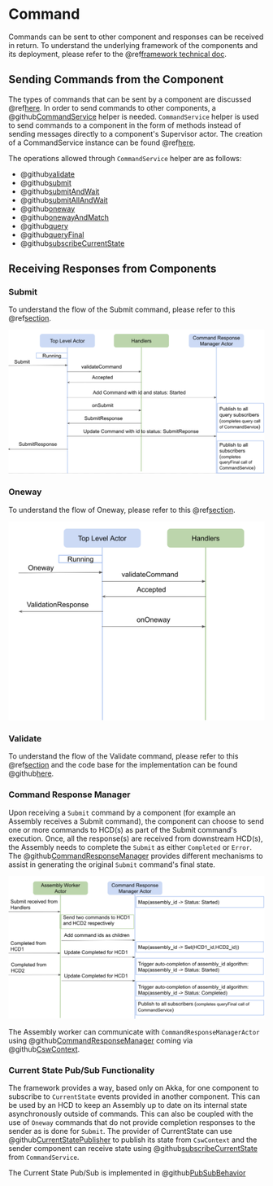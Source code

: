# Command

Commands can be sent to other component and responses can be received in return. To understand the underlying framework 
of the components and its deployment, please refer to the @ref[framework technical doc](../framework/framework.md).

## Sending Commands from the Component

The types of commands that can be sent by a component are discussed @ref[here](../../commons/create-component.md#receiving-commands). In order to send
commands to other components, a @github[CommandService](/csw-command/csw-command-api/src/main/scala/csw/command/api/scaladsl/CommandService.scala) helper
is needed. `CommandService` helper is used to send commands to a component in the form of methods instead of sending messages directly to a component's
Supervisor actor. The creation of a CommandService instance can be found @ref[here](../../commons/multiple-components.md#sending-commands).

The operations allowed through `CommandService` helper are as follows:

- @github[validate](/csw-command/csw-command-client/src/main/scala/csw/command/client/internal/CommandServiceImpl.scala#L38)
- @github[submit](/csw-command/csw-command-client/src/main/scala/csw/command/client/internal/CommandServiceImpl.scala#L46)
- @github[submitAndWait](/csw-command/csw-command-client/src/main/scala/csw/command/client/internal/CommandServiceImpl.scala#L49)
- @github[submitAllAndWait](/csw-command/csw-command-client/src/main/scala/csw/command/client/internal/CommandServiceImpl.scala#L55)
- @github[oneway](/csw-command/csw-command-client/src/main/scala/csw/command/client/internal/CommandServiceImpl.scala#L74)
- @github[onewayAndMatch](/csw-command/csw-command-client/src/main/scala/csw/command/client/internal/CommandServiceImpl.scala#L77)
- @github[query](/csw-command/csw-command-client/src/main/scala/csw/command/client/internal/CommandServiceImpl.scala#L96)
- @github[queryFinal](/csw-command/csw-command-client/src/main/scala/csw/command/client/internal/CommandServiceImpl.scala#L104)
- @github[subscribeCurrentState](/csw-command/csw-command-client/src/main/scala/csw/command/client/internal/CommandServiceImpl.scala#L107)
 
## Receiving Responses from Components

### Submit

To understand the flow of the Submit command, please refer to this @ref[section](../../commons/command.md#the-submit-message). 

![submit](media/submit.png)

### Oneway

To understand the flow of Oneway, please refer to this @ref[section](../../commons/command.md#the-oneway-message).
 
![oneway](media/oneway.png)

### Validate

To understand the flow of the Validate command, please refer to this @ref[section](../../commons/command.md#validate) and the code base for the implementation can be
found @github[here](/csw-framework/src/main/scala/csw/framework/internal/component/ComponentBehavior.scala#L154).

### Command Response Manager

Upon receiving a `Submit` command by a component (for example an Assembly receives a Submit command), the component can choose to send one or more
commands to HCD(s) as part of the Submit command's execution. Once, all the response(s) are received from downstream HCD(s), the Assembly needs to complete
the `Submit` as either `Completed` or `Error`. The @github[CommandResponseManager](/csw-command/csw-command-client/src/main/scala/csw/command/client/CommandResponseManagerActor.scala)
provides different mechanisms to assist in generating the original `Submit` command's final state.

![crm](media/crm.png)

The Assembly worker can communicate with `CommandResponseManagerActor` using @github[CommandResponseManager](csw-command/csw-command-client/src/main/scala/csw/command/client/CommandResponseManager.scala)
coming via @github[CswContext](/csw-framework/src/main/scala/csw/framework/models/CswContext.scala#L43).

### Current State Pub/Sub Functionality

The framework provides a way, based only on Akka, for one component to subscribe to `CurrentState` events provided in another component.
This can be used by an HCD to keep an Assembly up to date on its internal state asynchronously outside of commands. This can also be coupled with the use of 
`Oneway` commands that do not provide completion responses to the sender as is done for `Submit`. 
The provider of CurrentState can use @github[CurrentStatePublisher](/csw-framework/src/main/scala/csw/framework/models/CswContext.scala#L42)
to publish its state from `CswContext` and the sender component can receive state using @github[subscribeCurrentState](/csw-command/csw-command-client/src/main/scala/csw/command/client/internal/CommandServiceImpl.scala#L107)
from `CommandService`.

The Current State Pub/Sub is implemented in @github[PubSubBehavior](/csw-framework/src/main/scala/csw/framework/internal/pubsub/PubSubBehavior.scala)